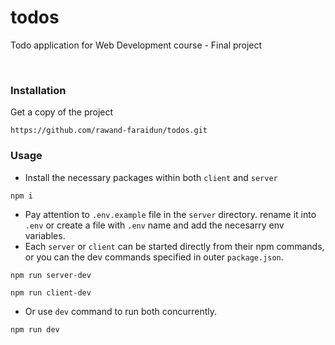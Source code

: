 # todos

Todo application for Web Development course - Final project

<br>

### Installation

Get a copy of the project

```git
https://github.com/rawand-faraidun/todos.git
```

### Usage

-   Install the necessary packages within both `client` and `server`

```npm
npm i
```

-   Pay attention to `.env.example` file in the `server` directory. rename it into `.env` or create a file with `.env` name and add the necesarry env variables.
-   Each `server` or `client` can be started directly from their npm commands, or you can the dev commands specified in outer `package.json`.

```npm
npm run server-dev
```

```npm
npm run client-dev
```

-   Or use `dev` command to run both concurrently.

```npm
npm run dev
```
